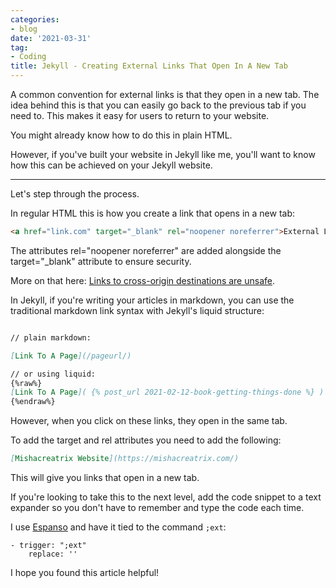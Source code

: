 ```yaml
---
categories:
- blog
date: '2021-03-31'
tag:
- Coding
title: Jekyll - Creating External Links That Open In A New Tab
---
```


A common convention for external links is that they open in a new tab. The idea behind this is that you can easily go back to the previous tab if you need to. This makes it easy for users to return to your website.

You might already know how to do this in plain HTML. 

However, if you've built your website in Jekyll like me, you'll want to know how this can be achieved on your Jekyll website.

---

Let's step through the process.

In regular HTML this is how you create a link that opens in a new tab:

```html
<a href="link.com" target="_blank" rel="noopener noreferrer">External Link</a>
```

The attributes rel="noopener noreferrer" are added alongside the target="_blank" attribute to ensure security.

More on that here: [Links to cross-origin destinations are unsafe](https://web.dev/external-anchors-use-rel-noopener/).

In Jekyll, if you're writing your articles in markdown, you can use the traditional markdown link syntax with Jekyll's liquid structure:


```markdown

// plain markdown:

[Link To A Page](/pageurl/)

// or using liquid:
{%raw%}
[Link To A Page]( {% post_url 2021-02-12-book-getting-things-done %} )
{%endraw%}
```

However, when you click on these links, they open in the same tab.

To add the target and rel attributes you need to add the following:

```markdown
[Mishacreatrix Website](https://mishacreatrix.com/)
```

This will give you links that open in a new tab.

If you're looking to take this to the next level, add the code snippet to a text expander so you don't have to remember and type the code each time. 

I use [Espanso](https://espanso.org/) and have it tied to the command `;ext`:

```
- trigger: ";ext"
    replace: ''
```

I hope you found this article helpful!